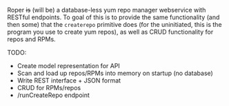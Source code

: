 Roper ~~is~~ (will be) a database-less yum repo manager webservice with
RESTful endpoints.  To goal of this is to provide the same functionality
(and then some) that the `createrepo` primitive does (for the uninitiated,
this is the program you use to create yum repos), as well as CRUD functionality
for repos and RPMs.

TODO:
- Create model representation for API
- Scan and load up repos/RPMs into memory on startup (no database)
- Write REST interface + JSON format
- CRUD for RPMs/repos
- /runCreateRepo endpoint
